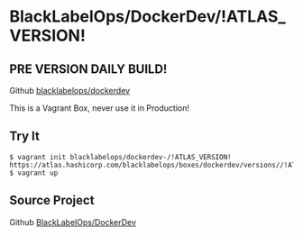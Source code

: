 # BlackLabelOps/DockerDev/!ATLAS_VERSION!

## PRE VERSION DAILY BUILD!

Github [blacklabelops/dockerdev](https://github.com/blacklabelops/dockerdev)

This is a Vagrant Box, never use it in Production!

## Try It

~~~~
$ vagrant init blacklabelops/dockerdev-/!ATLAS_VERSION! https://atlas.hashicorp.com/blacklabelops/boxes/dockerdev/versions//!ATLAS_VERSION!/providers/virtualbox.box
$ vagrant up
~~~~

## Source Project

Github [BlackLabelOps/DockerDev](https://github.com/blacklabelops/dockerdev)

